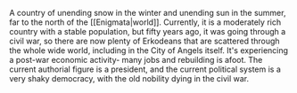 A country of unending snow in the winter and unending sun in the summer, far to the north of the [[Enigmata|world]]. Currently, it is a moderately rich country with a stable population, but fifty years ago, it was going through a civil war, so there are now plenty of Erkodeans that are scattered through the whole wide world, including in the City of Angels itself. It's experiencing a post-war economic activity- many jobs and rebuilding is afoot. The current authorial figure is a president, and the current political system is a very shaky democracy, with the old nobility dying in the civil war.